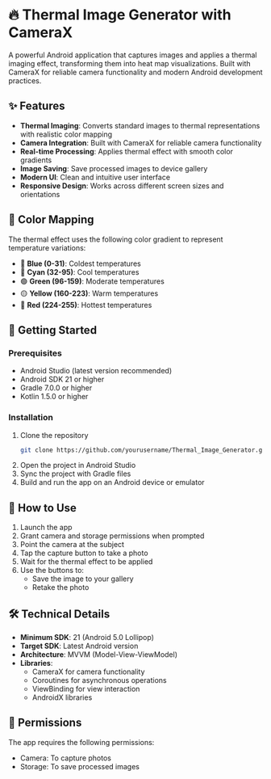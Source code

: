 # 🔥 Thermal Image Generator with CameraX

A powerful Android application that captures images and applies a thermal imaging effect, transforming them into heat map visualizations. Built with CameraX for reliable camera functionality and modern Android development practices.

## ✨ Features

- **Thermal Imaging**: Converts standard images to thermal representations with realistic color mapping
- **Camera Integration**: Built with CameraX for reliable camera functionality
- **Real-time Processing**: Applies thermal effect with smooth color gradients
- **Image Saving**: Save processed images to device gallery
- **Modern UI**: Clean and intuitive user interface
- **Responsive Design**: Works across different screen sizes and orientations

## 🎨 Color Mapping

The thermal effect uses the following color gradient to represent temperature variations:
- 🔵 **Blue (0-31)**: Coldest temperatures
- 🔷 **Cyan (32-95)**: Cool temperatures
- 🟢 **Green (96-159)**: Moderate temperatures
- 🟡 **Yellow (160-223)**: Warm temperatures
- 🔴 **Red (224-255)**: Hottest temperatures

## 🚀 Getting Started

### Prerequisites
- Android Studio (latest version recommended)
- Android SDK 21 or higher
- Gradle 7.0.0 or higher
- Kotlin 1.5.0 or higher

### Installation
1. Clone the repository
   ```bash
   git clone https://github.com/yourusername/Thermal_Image_Generator.git
   ```
2. Open the project in Android Studio
3. Sync the project with Gradle files
4. Build and run the app on an Android device or emulator

## 📸 How to Use

1. Launch the app
2. Grant camera and storage permissions when prompted
3. Point the camera at the subject
4. Tap the capture button to take a photo
5. Wait for the thermal effect to be applied
6. Use the buttons to:
   - Save the image to your gallery
   - Retake the photo

## 🛠️ Technical Details

- **Minimum SDK**: 21 (Android 5.0 Lollipop)
- **Target SDK**: Latest Android version
- **Architecture**: MVVM (Model-View-ViewModel)
- **Libraries**:
  - CameraX for camera functionality
  - Coroutines for asynchronous operations
  - ViewBinding for view interaction
  - AndroidX libraries

## 📝 Permissions

The app requires the following permissions:
- Camera: To capture photos
- Storage: To save processed images
